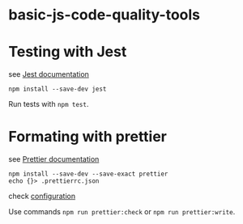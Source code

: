 # basic-js-code-quality-tools

# Testing with Jest
see [Jest documentation](https://jestjs.io/ru/docs/getting-started)
    
    npm install --save-dev jest

Run tests with `npm test`.


# Formating with prettier
see [Prettier documentation](https://prettier.io/docs/en/install.html)

    npm install --save-dev --save-exact prettier
    echo {}> .prettierrc.json

check [configuration](https://prettier.io/docs/en/options.html)

Use commands `npm run prettier:check` or `npm run prettier:write`.
